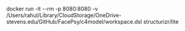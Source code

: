 docker run -it --rm -p 8080:8080 -v /Users/rahul/Library/CloudStorage/OneDrive-stevens.edu/GitHub/FacePsy/c4model/workspace.dsl structurizr/lite